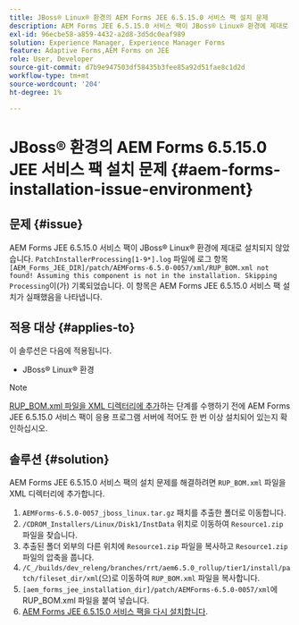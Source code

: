 ```yaml
---
title: JBoss® Linux® 환경의 AEM Forms JEE 6.5.15.0 서비스 팩 설치 문제
description: AEM Forms JEE 6.5.15.0 서비스 팩이 JBoss® Linux® 환경에 제대로 설치되지 않아 패치 변경 사항이 애플리케이션 서버에 적용되지 않습니다. XML 디렉토리에 'RUP_BOM.xml' 파일을 추가합니다.
exl-id: 96ecbe58-a859-4432-a2d8-3d5dc0eaf989
solution: Experience Manager, Experience Manager Forms
feature: Adaptive Forms,AEM Forms on JEE
role: User, Developer
source-git-commit: d7b9e947503df58435b3fee85a92d51fae8c1d2d
workflow-type: tm+mt
source-wordcount: '204'
ht-degree: 1%

---
```


# JBoss® 환경의 AEM Forms 6.5.15.0 JEE 서비스 팩 설치 문제 {#aem-forms-installation-issue-environment}

## 문제 {#issue}

AEM Forms JEE 6.5.15.0 서비스 팩이 JBoss® Linux® 환경에 제대로 설치되지 않았습니다. `PatchInstallerProcessing[1-9*].log` 파일에 로그 항목 `[AEM_Forms_JEE_DIR]/patch/AEMForms-6.5.0-0057/xml/RUP_BOM.xml not found! Assuming this component is not in the installation. Skipping Processing`이(가) 기록되었습니다. 이 항목은 AEM Forms JEE 6.5.15.0 서비스 팩 설치가 실패했음을 나타냅니다.

## 적용 대상 {#applies-to}

이 솔루션은 다음에 적용됩니다.
* JBoss® Linux® 환경

>[!NOTE]
>
> [RUP_BOM.xml 파일을 XML 디렉터리에 추가](#solution-solution)하는 단계를 수행하기 전에 AEM Forms JEE 6.5.15.0 서비스 팩이 응용 프로그램 서버에 적어도 한 번 이상 설치되어 있는지 확인하십시오.

## 솔루션 {#solution}

AEM Forms JEE 6.5.15.0 서비스 팩의 설치 문제를 해결하려면 `RUP_BOM.xml` 파일을 XML 디렉터리에 추가합니다.
1. `AEMForms-6.5.0-0057_jboss_linux.tar.gz` 패치를 추출한 폴더로 이동합니다.
1. `/CDROM_Installers/Linux/Disk1/InstData` 위치로 이동하여 `Resource1.zip` 파일을 찾습니다.
1. 추출된 폴더 외부의 다른 위치에 `Resource1.zip` 파일을 복사하고 `Resource1.zip` 파일의 압축을 풉니다.
1. `/C_/builds/dev_releng/branches/rrt/aem6.5.0_rollup/tier1/install/patch/fileset_dir/xml`(으)로 이동하여 `RUP_BOM.xml` 파일을 복사합니다.
1. `[aem_forms_jee_installation_dir]/patch/AEMForms-6.5.0-0057/xml`에 RUP_BOM.xml 파일을 붙여 넣습니다.
1. [AEM Forms JEE 6.5.15.0 서비스 팩을 다시 설치합니다](https://experienceleague.adobe.com/docs/experience-manager-release-information/aem-release-updates/forms-updates/aem-forms-releases.html?lang=ko).
